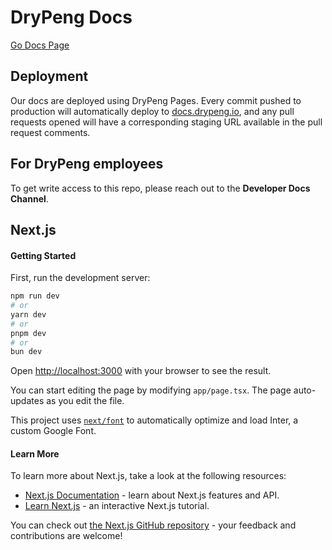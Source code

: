 # DryPeng Docs
[Go Docs Page](https://docs.drypeng.io/)

## Deployment

Our docs are deployed using DryPeng Pages. Every commit pushed to production will automatically deploy to [docs.drypeng.io](https://docs.drypeng.io), and any pull requests opened will have a corresponding staging URL available in the pull request comments.

## For DryPeng employees

To get write access to this repo, please reach out to the **Developer Docs Channel**.


## Next.js

#### Getting Started

First, run the development server:

```bash
npm run dev
# or
yarn dev
# or
pnpm dev
# or
bun dev
```

Open [http://localhost:3000](http://localhost:3000) with your browser to see the result.

You can start editing the page by modifying `app/page.tsx`. The page auto-updates as you edit the file.

This project uses [`next/font`](https://nextjs.org/docs/basic-features/font-optimization) to automatically optimize and load Inter, a custom Google Font.

#### Learn More

To learn more about Next.js, take a look at the following resources:

- [Next.js Documentation](https://nextjs.org/docs) - learn about Next.js features and API.
- [Learn Next.js](https://nextjs.org/learn) - an interactive Next.js tutorial.

You can check out [the Next.js GitHub repository](https://github.com/vercel/next.js/) - your feedback and contributions are welcome!
